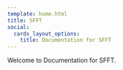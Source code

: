 ```yaml
---
template: home.html
title: SFFT
social:
  cards_layout_options:
    title: Documentation for SFFT
---
```


Welcome to Documentation for SFFT.
